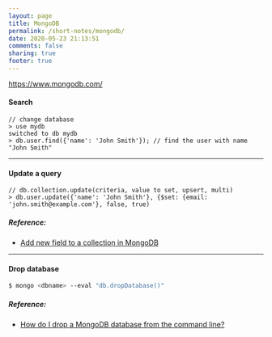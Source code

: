 ```yaml
---
layout: page
title: MongoDB
permalink: /short-notes/mongodb/
date: 2020-05-23 21:13:51
comments: false
sharing: true
footer: true
---
```


https://www.mongodb.com/

#### Search

```
// change database
> use mydb
switched to db mydb
> db.user.find({'name': 'John Smith'}); // find the user with name "John Smith"
```

---

#### Update a query

```
// db.collection.update(criteria, value to set, upsert, multi)
> db.user.update({'name': 'John Smith'}, {$set: {email: 'john.smith@example.com'}, false, true)
```

##### Reference:

- [Add new field to a collection in MongoDB](http://stackoverflow.com/questions/7714216/add-new-field-to-a-collection-in-mongodb/7714428#7714428)

---

#### Drop database

```sh
$ mongo <dbname> --eval "db.dropDatabase()"
```

##### Reference:

- [How do I drop a MongoDB database from the command line?](http://stackoverflow.com/questions/8857276/how-do-i-drop-a-mongodb-database-from-the-command-line/8857373#8857373)
